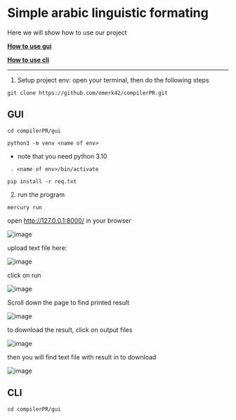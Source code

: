 # Simple arabic linguistic formating
Here we will show how to use our project
 
 **[How to use gui ](#gui)**
 
 **[How to use cli ](#cli)**
***
1. Setup project env: 
open your terminal, then do the following steps

`git clone https://github.com/omerk42/compilerPR.git`
## GUI
`cd compilerPR/gui`

`python3 -m venv <name of env>`
- note that you need python 3.10 

` . <name of env>/bin/activate`

`pip install -r req.txt`

2. run the program

`mercury run`

open http://127.0.0.1:8000/ in your browser

![image](https://user-images.githubusercontent.com/37778213/215676437-af97552e-e7ab-49f9-8348-f082ee337a5d.png)

upload text file here:

![image](https://user-images.githubusercontent.com/37778213/215679102-2af7439f-bc74-46d0-a841-a6e74efd256b.png)

click on run

![image](https://user-images.githubusercontent.com/37778213/215679425-472d42d7-1e60-4009-ac81-e4da1ea91e60.png)

Scroll down the page to find printed result

![image](https://user-images.githubusercontent.com/37778213/215679860-4270b620-790b-40d5-84d1-3ee729f6fce7.png)

to download the result, click on output files

![image](https://user-images.githubusercontent.com/37778213/215680094-79c92d6c-d048-4fa5-b8c4-d1e27c3d419b.png)

then you will find text file with result in to download

![image](https://user-images.githubusercontent.com/37778213/215680329-3206fbad-4cd3-49f2-9aab-2d92f04d0cb5.png)


## CLI

`cd compilerPR/gui`
